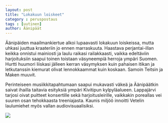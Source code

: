 ```yaml
---
layout: post
title: "Lokakuun loiskeet"
category : peruspostaus
tags : [uutinen]
author: Äänipäät
---
```



Äänipäiden maailmankiertue alkoi lupaavasti lokakuun loiskeissa, mutta uhkasi juuttua kraateriin jo ennen marraskuuta. Haastava perjantai-illan keikka onnistui mainiosti ja laulu raikasi railakkaasti, vaikka edeltäviin harjoituksiin saapui toinen toistaan väsyneempiä herroja ympäri Suomen. Hurtti huumori liiskasi jälleen kerran väsymyksen kuin pahaisen itikan ja letkutanssin kiemurat olivat lennokkaammat kuin koskaan. Samoin Teitsin ja Maken muuvit.

Perinteiseen musiikkitapahtumaan saapui mukavasti väkeä ja Äänipäätkin saivat ihailla taitavia esityksiä ympäri Kivitipun kylpyläalueen. Lappajärvi tarjosi oivat puitteet konsertille sekä harjoitusleirille, vaikkakin poreallas vei suuren osan tehokkaasta treeniajasta. Kaunis miljöö innoitti Vetelin laulumiehet myös vallan audiovisuaalisiksi.

![](http://www.aanipaat.net/photos/news/mikkotare.jpg)
